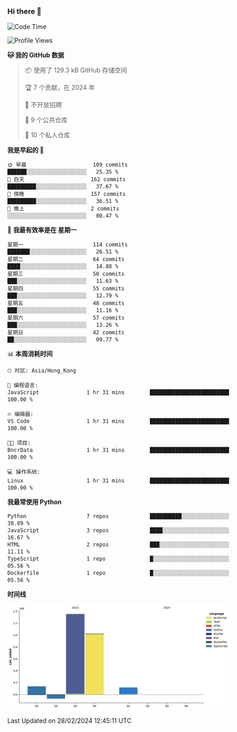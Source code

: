 ### Hi there 👋

<!--
**Mrzqd/Mrzqd** is a ✨ _special_ ✨ repository because its `README.md` (this file) appears on your GitHub profile.

Here are some ideas to get you started:

- 🔭 I’m currently working on ...
- 🌱 I’m currently learning ...
- 👯 I’m looking to collaborate on ...
- 🤔 I’m looking for help with ...
- 💬 Ask me about ...
- 📫 How to reach me: ...
- 😄 Pronouns: ...
- ⚡ Fun fact: ...
-->
<!--START_SECTION:waka-->
![Code Time](http://img.shields.io/badge/Code%20Time-211%20hrs%2039%20mins-blue)

![Profile Views](http://img.shields.io/badge/%E4%B8%AA%E4%BA%BA%E8%B5%84%E6%96%99%E8%A7%82%E7%9C%8B%E6%AC%A1%E6%95%B0-1-blue)

**🐱 我的 GitHub 数据** 

> 📦  使用了 129.3 kB GitHub 存储空间 
 > 
> 🏆 7 个贡献，在 2024 年
 > 
> 🚫 不开放招聘
 > 
> 📜 9 个公共仓库 
 > 
> 🔑 10 个私人仓库 
 > 
**我是早起的 🐤** 

```text
🌞 早晨                     109 commits         ██████░░░░░░░░░░░░░░░░░░░   25.35 % 
🌆 白天                     162 commits         █████████░░░░░░░░░░░░░░░░   37.67 % 
🌃 傍晚                     157 commits         █████████░░░░░░░░░░░░░░░░   36.51 % 
🌙 晚上                     2 commits           ░░░░░░░░░░░░░░░░░░░░░░░░░   00.47 % 
```
📅 **我最有效率是在 星期一** 

```text
星期一                      114 commits         ███████░░░░░░░░░░░░░░░░░░   26.51 % 
星期二                      64 commits          ████░░░░░░░░░░░░░░░░░░░░░   14.88 % 
星期三                      50 commits          ███░░░░░░░░░░░░░░░░░░░░░░   11.63 % 
星期四                      55 commits          ███░░░░░░░░░░░░░░░░░░░░░░   12.79 % 
星期五                      48 commits          ███░░░░░░░░░░░░░░░░░░░░░░   11.16 % 
星期六                      57 commits          ███░░░░░░░░░░░░░░░░░░░░░░   13.26 % 
星期日                      42 commits          ██░░░░░░░░░░░░░░░░░░░░░░░   09.77 % 
```


📊 **本周消耗时间** 

```text
🕑︎ 时区: Asia/Hong_Kong

💬 编程语言: 
JavaScript               1 hr 31 mins        █████████████████████████   100.00 % 

🔥 编辑器: 
VS Code                  1 hr 31 mins        █████████████████████████   100.00 % 

🐱‍💻 项目: 
BncrData                 1 hr 31 mins        █████████████████████████   100.00 % 

💻 操作系统: 
Linux                    1 hr 31 mins        █████████████████████████   100.00 % 
```

**我最常使用 Python** 

```text
Python                   7 repos             ██████████░░░░░░░░░░░░░░░   38.89 % 
JavaScript               3 repos             ████░░░░░░░░░░░░░░░░░░░░░   16.67 % 
HTML                     2 repos             ███░░░░░░░░░░░░░░░░░░░░░░   11.11 % 
TypeScript               1 repo              █░░░░░░░░░░░░░░░░░░░░░░░░   05.56 % 
Dockerfile               1 repo              █░░░░░░░░░░░░░░░░░░░░░░░░   05.56 % 
```



**时间线**

![Lines of Code chart](https://raw.githubusercontent.com/Mrzqd/Mrzqd/main/assets/bar_graph.png)


 Last Updated on 28/02/2024 12:45:11 UTC
<!--END_SECTION:waka-->
